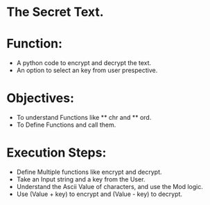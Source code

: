 # The Secret Text.
# Function:
* A python code to encrypt and decrypt the text.
* An option to select an key from user prespective.

# Objectives:
* To understand Functions like ** chr and ** ord.
* To Define Functions and call them.

# Execution Steps:
* Define Multiple functions like encrypt and decrypt.
* Take an Input string and a key from the User.
* Understand the Ascii Value of characters, and use the Mod logic.
* Use (Value + key) to encrypt and (Value - key) to decrypt.
